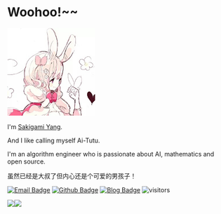 # Woohoo!~~

<p width="100%" margin="0 auto" >
  <img src="bunny-girl.jpeg" width="200" height="200">
</p>

I'm [Sakigami Yang](https://github.com/SakigamiYang).

And I like calling myself Ai-Tutu.

I'm an algorithm engineer who is passionate about AI, mathematics and open source.

虽然已经是大叔了但内心还是个可爱的男孩子！


[![Email Badge](https://img.shields.io/badge/-Email-c14438?style=flat-square&logo=Gmail&logoColor=white&link=mailto:zhixiao.yang0124@gmail.com)](mailto:zhixiao.yang0124@gmail.com)
[![Github Badge](https://img.shields.io/badge/-Github-232323?style=flat-square&logo=Github&logoColor=white&link=https://github.com/SakigamiYang)](https://github.com/SakigamiYang)
[![Blog Badge](https://img.shields.io/badge/-Blog-blueviolet?style=flat-square&logo=WordPress&logoColor=white&link=https://sakigami-yang.me)](https://sakigami-yang.me)
![visitors](https://visitor-badge.laobi.icu/badge?page_id=SakigamiYang)

<p>
<a href="https://github.com/SakigamiYang/github-readme-stats">
  <img align="left" src="https://readme-stats.clckblog.space/api?username=SakigamiYang&show_icons=true&theme=dark" />
</a>
</p>
<p>
<a href="https://github.com/SakigamiYang/github-readme-stats">
  <img align="left" src="https://readme-stats.clckblog.space/api/top-langs/?username=SakigamiYang&theme=dark&exclude_repo=SakigamiYang.github.io" />
</a>
</p>

